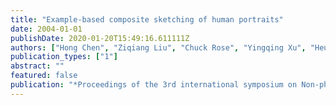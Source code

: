 ```yaml
---
title: "Example-based composite sketching of human portraits"
date: 2004-01-01
publishDate: 2020-01-20T15:49:16.611111Z
authors: ["Hong Chen", "Ziqiang Liu", "Chuck Rose", "Yingqing Xu", "Heung-Yeung Shum", "David Salesin"]
publication_types: ["1"]
abstract: ""
featured: false
publication: "*Proceedings of the 3rd international symposium on Non-photorealistic animation and rendering*"
---
```


